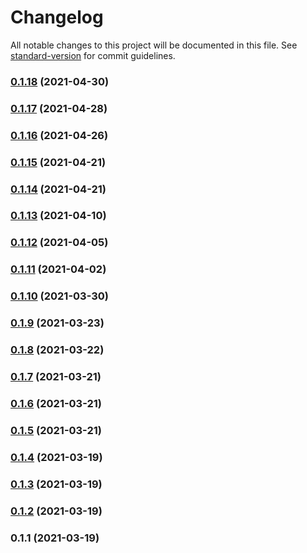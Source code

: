 # Changelog

All notable changes to this project will be documented in this file. See [standard-version](https://github.com/conventional-changelog/standard-version) for commit guidelines.

### [0.1.18](https://gitlab.com/oddwes/strava-boards/compare/v0.1.17...v0.1.18) (2021-04-30)

### [0.1.17](https://gitlab.com/oddwes/strava-boards/compare/v0.1.16...v0.1.17) (2021-04-28)

### [0.1.16](https://gitlab.com/oddwes/strava-boards/compare/v0.1.15...v0.1.16) (2021-04-26)

### [0.1.15](https://gitlab.com/oddwes/strava-boards/compare/v0.1.14...v0.1.15) (2021-04-21)

### [0.1.14](https://gitlab.com/oddwes/strava-boards/compare/v0.1.13...v0.1.14) (2021-04-21)

### [0.1.13](https://gitlab.com/oddwes-main/strava-boards/compare/v0.1.12...v0.1.13) (2021-04-10)

### [0.1.12](https://gitlab.com/oddwes/strava-boards/compare/v0.1.11...v0.1.12) (2021-04-05)

### [0.1.11](https://gitlab.com/oddwes/strava-boards/compare/v0.1.10...v0.1.11) (2021-04-02)

### [0.1.10](https://gitlab.com/oddwes/strava-boards/compare/v0.1.9...v0.1.10) (2021-03-30)

### [0.1.9](https://gitlab.com/oddwes/strava-boards/compare/v0.1.8...v0.1.9) (2021-03-23)

### [0.1.8](https://gitlab.com/oddwes/strava-boards/compare/v0.1.7...v0.1.8) (2021-03-22)

### [0.1.7](https://gitlab.com/oddwes-main/strava-boards/compare/v0.1.6...v0.1.7) (2021-03-21)

### [0.1.6](https://gitlab.com/oddwes-main/strava-boards/compare/v0.1.5...v0.1.6) (2021-03-21)

### [0.1.5](https://gitlab.com/oddwes/strava-boards/compare/v0.1.4...v0.1.5) (2021-03-21)

### [0.1.4](https://gitlab.com/oddwes/strava-boards/compare/v0.1.3...v0.1.4) (2021-03-19)

### [0.1.3](https://gitlab.com/oddwes/strava-boards/compare/v0.1.2...v0.1.3) (2021-03-19)

### [0.1.2](https://gitlab.com/oddwes/strava-boards/compare/v0.1.1...v0.1.2) (2021-03-19)

### 0.1.1 (2021-03-19)
